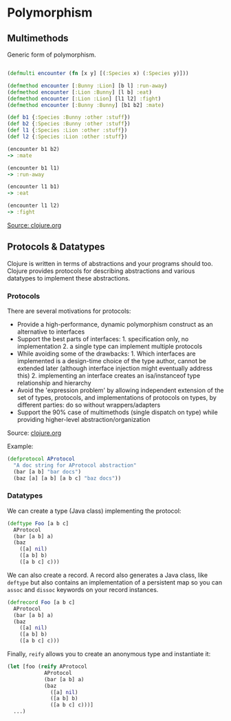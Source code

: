 # Polymorphism

## Multimethods

Generic form of polymorphism.

```Clojure

(defmulti encounter (fn [x y] [(:Species x) (:Species y)]))

(defmethod encounter [:Bunny :Lion] [b l] :run-away)
(defmethod encounter [:Lion :Bunny] [l b] :eat)
(defmethod encounter [:Lion :Lion] [l1 l2] :fight)
(defmethod encounter [:Bunny :Bunny] [b1 b2] :mate)

(def b1 {:Species :Bunny :other :stuff})
(def b2 {:Species :Bunny :other :stuff})
(def l1 {:Species :Lion :other :stuff})
(def l2 {:Species :Lion :other :stuff})

(encounter b1 b2)
-> :mate

(encounter b1 l1)
-> :run-away

(encounter l1 b1)
-> :eat

(encounter l1 l2)
-> :fight
```

[Source: clojure.org](http://clojure.org/runtime_polymorphism)

## Protocols & Datatypes

Clojure is written in terms of abstractions and your programs should too. Clojure
provides protocols for describing abstractions and various datatypes to implement
these abstractions.

### Protocols

There are several motivations for protocols:

* Provide a high-performance, dynamic polymorphism construct as an alternative to interfaces
* Support the best parts of interfaces: 1. specification only, no implementation 2. a single type can implement multiple protocols
* While avoiding some of the drawbacks: 1. Which interfaces are implemented is a design-time choice of the type author, cannot be extended later (although interface injection might eventually address this) 2. implementing an interface creates an isa/instanceof type relationship and hierarchy
* Avoid the 'expression problem' by allowing independent extension of the set of types, protocols, and implementations of protocols on types, by different parties: do so without wrappers/adapters
* Support the 90% case of multimethods (single dispatch on type) while providing higher-level abstraction/organization

Source: [clojure.org](http://clojure.org/protocols)

Example:

```Clojure
(defprotocol AProtocol
  "A doc string for AProtocol abstraction"
  (bar [a b] "bar docs")
  (baz [a] [a b] [a b c] "baz docs"))
```

### Datatypes

We can create a type (Java class) implementing the protocol:

```Clojure
(deftype Foo [a b c]
  AProtocol
  (bar [a b] a)
  (baz
    ([a] nil)
    ([a b] b)
    ([a b c] c)))
```

We can also create a record. A record also generates a Java class, like
`deftype` but also contains an implementation of a persistent map so
you can `assoc` and `dissoc` keywords on your record instances.

```Clojure
(defrecord Foo [a b c]
  AProtocol
  (bar [a b] a)
  (baz
    ([a] nil)
    ([a b] b)
    ([a b c] c)))
```

Finally, `reify` allows you to create an anonymous type and
instantiate it:

```Clojure
(let [foo (reify AProtocol
            AProtocol
            (bar [a b] a)
            (baz
              ([a] nil)
              ([a b] b)
              ([a b c] c)))]
  ...)
```
